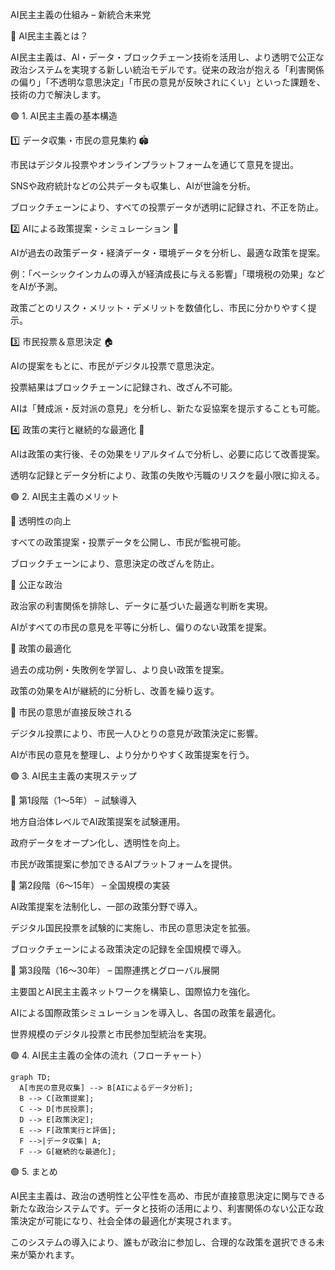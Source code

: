 AI民主主義の仕組み – 新統合未来党

📀 AI民主主義とは？

AI民主主義は、AI・データ・ブロックチェーン技術を活用し、より透明で公正な政治システムを実現する新しい統治モデルです。従来の政治が抱える「利害関係の偏り」「不透明な意思決定」「市民の意見が反映されにくい」といった課題を、技術の力で解決します。

🟢 1. AI民主主義の基本構造

1️⃣ データ収集・市民の意見集約 🏟️

市民はデジタル投票やオンラインプラットフォームを通じて意見を提出。

SNSや政府統計などの公共データも収集し、AIが世論を分析。

ブロックチェーンにより、すべての投票データが透明に記録され、不正を防止。

2️⃣ AIによる政策提案・シミュレーション 🤖

AIが過去の政策データ・経済データ・環境データを分析し、最適な政策を提案。

例：「ベーシックインカムの導入が経済成長に与える影響」「環境税の効果」などをAIが予測。

政策ごとのリスク・メリット・デメリットを数値化し、市民に分かりやすく提示。

3️⃣ 市民投票＆意思決定 🏠

AIの提案をもとに、市民がデジタル投票で意思決定。

投票結果はブロックチェーンに記録され、改ざん不可能。

AIは「賛成派・反対派の意見」を分析し、新たな妥協案を提示することも可能。

4️⃣ 政策の実行と継続的な最適化 🔄

AIは政策の実行後、その効果をリアルタイムで分析し、必要に応じて改善提案。

透明な記録とデータ分析により、政策の失敗や汚職のリスクを最小限に抑える。

🟢 2. AI民主主義のメリット

💪 透明性の向上

すべての政策提案・投票データを公開し、市民が監視可能。

ブロックチェーンにより、意思決定の改ざんを防止。

💪 公正な政治

政治家の利害関係を排除し、データに基づいた最適な判断を実現。

AIがすべての市民の意見を平等に分析し、偏りのない政策を提案。

💪 政策の最適化

過去の成功例・失敗例を学習し、より良い政策を提案。

政策の効果をAIが継続的に分析し、改善を繰り返す。

💪 市民の意思が直接反映される

デジタル投票により、市民一人ひとりの意見が政策決定に影響。

AIが市民の意見を整理し、より分かりやすく政策提案を行う。

🟢 3. AI民主主義の実現ステップ

📅 第1段階（1〜5年） – 試験導入

地方自治体レベルでAI政策提案を試験運用。

政府データをオープン化し、透明性を向上。

市民が政策提案に参加できるAIプラットフォームを提供。

📅 第2段階（6〜15年） – 全国規模の実装

AI政策提案を法制化し、一部の政策分野で導入。

デジタル国民投票を試験的に実施し、市民の意思決定を拡張。

ブロックチェーンによる政策決定の記録を全国規模で導入。

📅 第3段階（16〜30年） – 国際連携とグローバル展開

主要国とAI民主主義ネットワークを構築し、国際協力を強化。

AIによる国際政策シミュレーションを導入し、各国の政策を最適化。

世界規模のデジタル投票と市民参加型統治を実現。

🟢 4. AI民主主義の全体の流れ（フローチャート）

```mermaid
graph TD;
  A[市民の意見収集] --> B[AIによるデータ分析];
  B --> C[政策提案];
  C --> D[市民投票];
  D --> E[政策決定];
  E --> F[政策実行と評価];
  F -->|データ収集| A;
  F --> G[継続的な最適化];
```


🟢 5. まとめ

AI民主主義は、政治の透明性と公平性を高め、市民が直接意思決定に関与できる新たな政治システムです。データと技術の活用により、利害関係のない公正な政策決定が可能になり、社会全体の最適化が実現されます。

このシステムの導入により、誰もが政治に参加し、合理的な政策を選択できる未来が築かれます。

